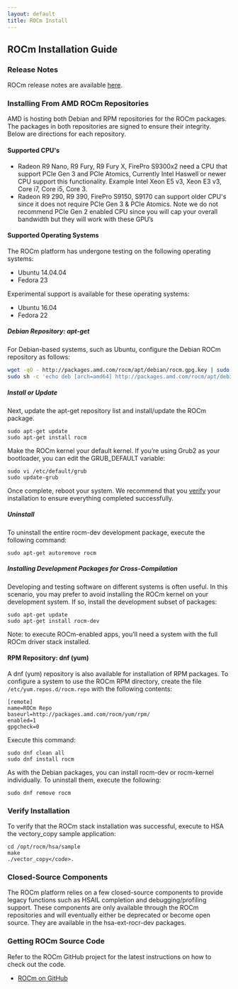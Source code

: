 ```yaml
---
layout: default
title: ROCm Install
---
```


## ROCm Installation Guide

### Release Notes

ROCm release notes are available [here](releasenotes.html).

### Installing From AMD ROCm Repositories

AMD is hosting both Debian and RPM repositories for the ROCm packages.
The packages in both repositories are signed to ensure their
integrity. Below are directions for each repository.

#### Supported CPU's

* Radeon R9 Nano, R9 Fury, R9 Fury X, FirePro S9300x2 need a CPU that support PCIe Gen 3 and PCIe Atomics,  Currently Intel Haswell or newer CPU support this functionality. Example Intel Xeon E5 v3, Xeon E3 v3, Core i7, Core i5, Core 3. 
* Radeon R9 290, R9 390, FirePro S9150, S9170 can support older CPU's since it does not require PCIe Gen 3 & PCIe Atomics.    Note we do not recommend PCIe Gen 2 enabled CPU since you will cap your overall bandwidth but they will work with these GPU’s   

#### Supported Operating Systems

The ROCm platform has undergone testing on the following operating
systems:

 * Ubuntu 14.04.04
 * Fedora 23

Experimental support is available for these operating systems:

 * Ubuntu 16.04
 * Fedora 22

##### Debian Repository: apt-get

For Debian-based systems, such as Ubuntu, configure the Debian ROCm
repository as follows:

```bash
wget -qO - http://packages.amd.com/rocm/apt/debian/rocm.gpg.key | sudo apt-key add -
sudo sh -c 'echo deb [arch=amd64] http://packages.amd.com/rocm/apt/debian/ trusty main > /etc/apt/sources.list.d/rocm.list'
```

##### Install or Update

Next, update the apt-get repository list and install/update the ROCm
package.

```
sudo apt-get update
sudo apt-get install rocm
```

Make the ROCm kernel your default kernel. If you’re using Grub2
as your bootloader, you can edit the GRUB_DEFAULT variable:

```
sudo vi /etc/default/grub
sudo update-grub
```

Once complete, reboot your system. We recommend that you [verify](#verify-installation) your
installation to ensure everything completed successfully.

##### Uninstall

To uninstall the entire rocm-dev development package, execute the following command:

```
sudo apt-get autoremove rocm
```

##### Installing Development Packages for Cross-Compilation

Developing and testing software on different systems is often useful.
In this scenario, you may prefer to avoid installing the ROCm kernel
on your development system. If so, install the development subset of
packages:

```
sudo apt-get update
sudo apt-get install rocm-dev
```

Note: to execute ROCm-enabled apps, you’ll need a system with the full
ROCm driver stack installed.

#### RPM Repository: dnf (yum)

A dnf (yum) repository is also available for installation of RPM
packages. To configure a system to use the ROCm RPM directory, create
the file <code>/etc/yum.repos.d/rocm.repo</code> with the following
contents:

```
[remote]
name=ROCm Repo
baseurl=http://packages.amd.com/rocm/yum/rpm/
enabled=1
gpgcheck=0
```

Execute this command:

```
sudo dnf clean all
sudo dnf install rocm
```

As with the Debian packages, you can install rocm-dev or rocm-kernel
individually. To uninstall them, execute the following:

```
sudo dnf remove rocm
```

### Verify Installation

To verify that the ROCm stack installation was successful, execute to
HSA the vectory_copy sample application:

```
cd /opt/rocm/hsa/sample
make
./vector_copy</code>.
```

### Closed-Source Components

The ROCm platform relies on a few closed-source components to provide
legacy functions such as HSAIL completion and debugging/profiling
support. These components are only available through the ROCm
repositories and will eventually either be deprecated or become open
source. They are available in the hsa-ext-rocr-dev packages.

### Getting ROCm Source Code
Refer to the ROCm GitHub project for the latest instructions on how to
check out the code.

* [ROCm on
GitHub](https://github.com/RadeonOpenCompute/ROCm/blob/master/README.md)

